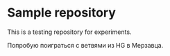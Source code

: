 ﻿# Sample repository

This is a testing repository for experiments.

Попробую поиграться с ветвями из HG в Мерзавца.
